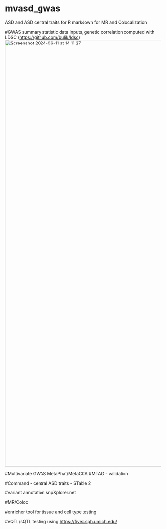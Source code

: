 # mvasd_gwas
ASD and ASD central traits for R markdown for MR and Colocalization

#GWAS summary statistic data inputs, genetic correlation computed with LDSC (https://github.com/bulik/ldsc)
<img width="1381" alt="Screenshot 2024-06-11 at 14 11 27" src="https://github.com/jakelin212/mvasd_gwas/assets/6772661/31fa37fa-587e-4c09-b9d2-5a22b82de09f">

#Multivariate GWAS
MetaPhat/MetaCCA
#MTAG - validation 

#Command - central ASD traits - STable 2 

#variant annotation snpXplorer.net

#MR/Coloc

#enricher tool for tissue and cell type testing



#eQTL/sQTL testing using https://fivex.sph.umich.edu/

